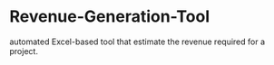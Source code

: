 # Revenue-Generation-Tool
 automated Excel-based tool that estimate the revenue required for a project.
